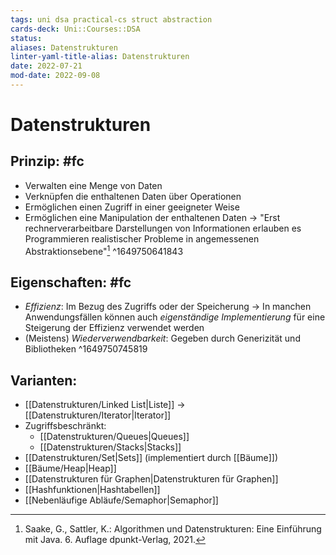 ```yaml
---
tags: uni dsa practical-cs struct abstraction
cards-deck: Uni::Courses::DSA
status: 
aliases: Datenstrukturen
linter-yaml-title-alias: Datenstrukturen
date: 2022-07-21
mod-date: 2022-09-08
---
```


# Datenstrukturen

## Prinzip: #fc
- Verwalten eine Menge von Daten
- Verknüpfen die enthaltenen Daten über Operationen
- Ermöglichen einen Zugriff in einer geeigneter Weise
- Ermöglichen eine Manipulation der enthaltenen Daten
-> "Erst rechnerverarbeitbare Darstellungen von Informationen erlauben es Programmieren realistischer Probleme in angemessenen Abstraktionsebene"[^1]
^1649750641843

## Eigenschaften: #fc
- *Effizienz*: Im Bezug des Zugriffs oder der Speicherung
	-> In manchen Anwendungsfällen können auch *eigenständige Implementierung* für eine Steigerung der Effizienz verwendet werden
- (Meistens) *Wiederverwendbarkeit*: Gegeben durch Generizität und Bibliotheken
^1649750745819

## Varianten:
- [[Datenstrukturen/Linked List|Liste]]
	-> [[Datenstrukturen/Iterator|Iterator]]
- Zugriffsbeschränkt:
	- [[Datenstrukturen/Queues|Queues]]
	- [[Datenstrukturen/Stacks|Stacks]]
- [[Datenstrukturen/Set|Sets]] (implementiert durch [[Bäume]])
- [[Bäume/Heap|Heap]]
- [[Datenstrukturen für Graphen|Datenstrukturen für Graphen]]
- [[Hashfunktionen|Hashtabellen]]
- [[Nebenläufige Abläufe/Semaphor|Semaphor]]

[^1]:Saake, G., Sattler, K.: Algorithmen und Datenstrukturen: Eine Einführung mit Java. 6. Auflage dpunkt-Verlag, 2021.
